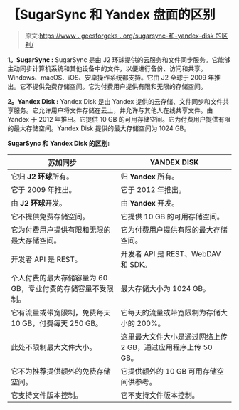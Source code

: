 # 【SugarSync 和 Yandex 盘面的区别

> 原文:[https://www . geesforgeks . org/sugarsync-和-yandex-disk 的区别/](https://www.geeksforgeeks.org/difference-between-sugarsync-and-yandex-disk/)

**1。SugarSync :**
SugarSync 是由 J2 环球提供的云服务和文件同步服务。它能够主动同步计算机系统和其他设备中的文件，以便进行备份、访问和共享。Windows、macOS、iOS、安卓操作系统都支持。它由 J2 全球于 2009 年推出。它不提供免费存储空间。它为付费用户提供有限和无限的存储空间。

**2。Yandex Disk :**
Yandex Disk 是由 Yandex 提供的云存储、文件同步和文件共享服务。它允许用户将文件存储在云上，并允许与其他人在线共享文件。由 Yandex 于 2012 年推出。它提供 10 GB 的可用存储空间。它为付费用户提供有限的最大存储空间。Yandex Disk 提供的最大存储空间为 1024 GB。

**SugarSync 和 Yandex Disk 的区别:**

<center>

| 苏加同步 | YANDEX DISK |
| --- | --- |
| 它归 **J2 环球**所有。 | 归 **Yandex** 所有。 |
| 它于 2009 年推出。 | 它于 2012 年推出。 |
| 由 **J2 环球**开发。 | 由 **Yandex** 开发。 |
| 它不提供免费存储空间。 | 它提供 10 GB 的可用存储空间。 |
| 它为付费用户提供有限和无限的最大存储空间。 | 它为付费用户提供有限的最大存储空间。 |
| 开发者 API 是 REST。 | 开发者 API 是 REST、WebDAV 和 SDK。 |
| 个人付费的最大存储容量为 60 GB，专业付费的存储容量不受限制。 | 最大存储大小为 1024 GB。 |
| 它有流量或带宽限制，免费每天 10 GB，付费每天 250 GB。 | 它每天的流量或带宽限制为存储大小的 200%。 |
| 此处不限制最大文件大小。 | 这里最大文件大小是通过网络上传 2 GB，通过应用程序上传 50 GB。 |
| 它不为推荐提供额外的免费存储空间。 | 它提供额外的 10 GB 可用存储空间供参考。 |
| 它支持文件版本控制。 | 它不支持文件版本控制。 |

</center>